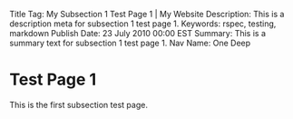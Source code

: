 Title Tag: My Subsection 1 Test Page 1 | My Website
Description: This is a description meta for subsection 1 test page 1.
Keywords: rspec, testing, markdown
Publish Date: 23 July 2010 00:00 EST
Summary: This is a summary text for subsection 1 test page 1.
Nav Name: One Deep

# Test Page 1

This is the first subsection test page.